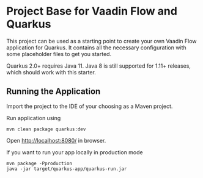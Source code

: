 # Project Base for Vaadin Flow and Quarkus

This project can be used as a starting point to create your own Vaadin Flow application for Quarkus. It contains all the necessary configuration with some placeholder files to get you started.

Quarkus 2.0+ requires Java 11. Java 8 is still supported for 1.11+ releases, which should work with this starter.

## Running the Application

Import the project to the IDE of your choosing as a Maven project. 

Run application using
```
mvn clean package quarkus:dev
```

Open [http://localhost:8080/](http://localhost:8080/) in browser.

If you want to run your app locally in production mode
```
mvn package -Pproduction
java -jar target/quarkus-app/quarkus-run.jar
```
